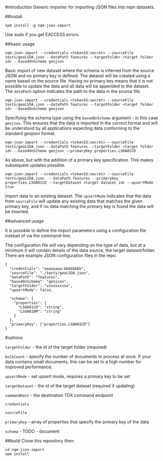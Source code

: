 #introduction
Generic importer for importing JSON files into nqm datasets.

##install

```
npm install -g nqm-json-import
```

Use sudo if you get EACCESS errors.

##basic usage

```
nqm-json-import --credentials <tokenId:secret> --sourceFile tests/geoLSOA.json --dataPath features --targetFolder <target folder id> --basedOnSchema geojson
```

Basic import of new dataset where the schema is inferred from the source JSON and no primary key is defined. The dataset will be created using a name based on the source file. Having no primary key means that it is not possible to update the data and all data will be appended to the dataset. The ```dataPath``` option indicates the path to the data in the source file.

```
nqm-json-import --credentials <tokenId:secret> --sourceFile tests/geoLSOA.json --dataPath features --targetFolder <target folder id> --basedOnSchema geojson
```

Specifying the schema type using the ```basedOnSchema``` argument - in this case ```geojson```. This ensures that the data is imported in the correct format and will be understood by all applications expecting data conforming to the standard geojson format. 

```
nqm-json-import --credentials <tokenId:secret> --sourceFile tests/geoLSOA.json --dataPath features --targetFolder <target folder id> --basedOnSchema geojson --primaryKey properties.LSOA01CD
```

As above, but with the addition of a primary key specification. This makes subsequent updates possible.

```
nqm-json-import --credentials <tokenId:secret> --sourceFile tests/geoLSOA.json  --dataPath features --primaryKey properties.LSOA01CD --targetDataset <target dataset id> --upsertMode true
```

Import data to an existing dataset. The ```upsertMode``` indicates that the data from ```sourceFile``` will update any existing data that matches the given primary key, and if no data matching the primary key is found the data will be inserted.

##advanced usage

It is possible to define the import parameters using a configuration file instead of via the command-line. 

The configuration file will vary depending on the type of data, but at a minimum it will contain details of the data source, the target dataset/folder. There are example JSON configuration files in the repo.

```
{
  "credentials": "aaaaaaaa:bbbbbbbb",
  "sourceFile": "./tests/geoLSOA.json",
  "dataPath": "features",
  "basedOnSchema": "geojson",
  "targetFolder": "xxxxxxxxxx",
  "upsertMode": false, 

  "schema": {
    "properties": {      
      "LSOA01CD": "string",
      "LSOA01NM": "string"
    }
  },
  "primaryKey": ["properties.LSOA01CD"]    
}
```

#options

```targetFolder``` - the id of the target folder (required)

```bulkCount``` - specify the number of documents to process at once. If your data contains small documents, this can be set to a high number for improved performance.

```upsertMode``` - set upsert mode, requires a primary key to be set

```targetDataset``` - the id of the target dataset (required if updating)

```commandHost``` - the destination TDX command endpoint

```credentials```

```sourceFile```

```primaryKey``` - array of properties that specify the primary key of the data

```schema``` - TODO - document

##build
Clone this repository then:

```
cd nqm-json-import
npm install
```
